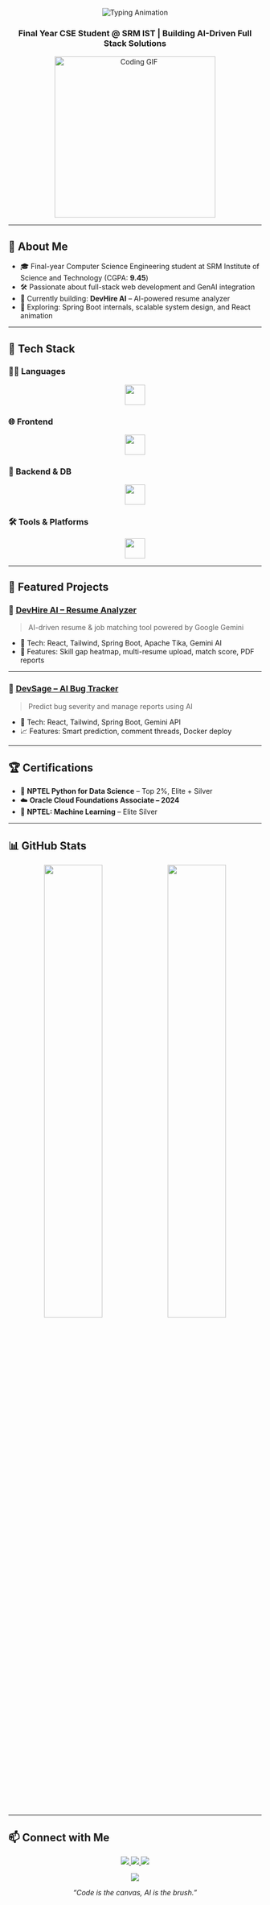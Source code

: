 <!-- 💼 SANA LOKESH REDDY | GITHUB README -->

<p align="center">
  <img src="https://readme-typing-svg.demolab.com?font=Fira+Code&weight=600&size=28&pause=800&color=F97316&center=true&vCenter=true&width=700&lines=Hi+%F0%9F%91%8B+I'm+Sana+Lokesh+Reddy;Full+Stack+Developer+%7C+AI+Engineer;SpringBoot+%2B+React+%2B+GenAI+%3D+%F0%9F%94%A5+Products" alt="Typing Animation" />
</p>

<h3 align="center">Final Year CSE Student @ SRM IST | Building AI-Driven Full Stack Solutions</h3>

<p align="center">
  <img src="https://media.giphy.com/media/qgQUggAC3Pfv687qPC/giphy.gif" width="320" alt="Coding GIF" />
</p>

---

## 🚀 About Me

- 🎓 Final-year Computer Science Engineering student at SRM Institute of Science and Technology (CGPA: **9.45**)
- 🛠️ Passionate about full-stack web development and GenAI integration
- 🔭 Currently building: **DevHire AI** – AI-powered resume analyzer
- 🧠 Exploring: Spring Boot internals, scalable system design, and React animation

---

## 🧰 Tech Stack

### 👨‍💻 Languages
<div align="center">
  <img src="https://skillicons.dev/icons?i=java,python,javascript,typescript,cpp" height="40" />
</div>

### 🌐 Frontend
<div align="center">
  <img src="https://skillicons.dev/icons?i=html,css,react,tailwind,bootstrap" height="40" />
</div>

### 🧪 Backend & DB
<div align="center">
  <img src="https://skillicons.dev/icons?i=spring,nodejs,express,mysql,postgres" height="40" />
</div>

### 🛠️ Tools & Platforms
<div align="center">
  <img src="https://skillicons.dev/icons?i=git,github,postman,docker,vscode,vercel,render" height="40" />
</div>

---

## 💼 Featured Projects

### 🔹 [DevHire AI – Resume Analyzer](https://devhire-frontend.vercel.app/)
> AI-driven resume & job matching tool powered by Google Gemini

- 🔧 Tech: React, Tailwind, Spring Boot, Apache Tika, Gemini AI  
- 🎯 Features: Skill gap heatmap, multi-resume upload, match score, PDF reports

---

### 🔹 [DevSage – AI Bug Tracker](https://github.com/sanalokeshreddy/DevSage)
> Predict bug severity and manage reports using AI

- 🔧 Tech: React, Tailwind, Spring Boot, Gemini API  
- 📈 Features: Smart prediction, comment threads, Docker deploy

---

## 🏆 Certifications

- 🥇 **NPTEL Python for Data Science** – Top 2%, Elite + Silver  
- ☁️ **Oracle Cloud Foundations Associate – 2024**  
- 📘 **NPTEL: Machine Learning** – Elite Silver  

---

## 📊 GitHub Stats

<p align="center">
  <img src="https://github-readme-stats.vercel.app/api?username=sanalokeshreddy&show_icons=true&theme=radical&hide_border=true" width="48%"/>
  <img src="https://streak-stats.demolab.com?user=sanalokeshreddy&theme=radical&hide_border=true" width="48%"/>
</p>

---

## 📫 Connect with Me

<p align="center">
  <a href="https://www.linkedin.com/in/sanalokeshreddy/">
    <img src="https://img.shields.io/badge/LinkedIn-%230077B5.svg?style=for-the-badge&logo=linkedin&logoColor=white" />
  </a>
  <a href="mailto:ls7679@srmist.edu.in">
    <img src="https://img.shields.io/badge/Gmail-D14836?style=for-the-badge&logo=gmail&logoColor=white" />
  </a>
  <a href="https://github.com/sanalokeshreddy">
    <img src="https://img.shields.io/badge/GitHub-%23181717.svg?style=for-the-badge&logo=github&logoColor=white" />
  </a>
</p>

<p align="center">
  <img src="https://komarev.com/ghpvc/?username=sanalokeshreddy&style=for-the-badge" />
</p>

<p align="center"><i>“Code is the canvas, AI is the brush.”</i></p>
